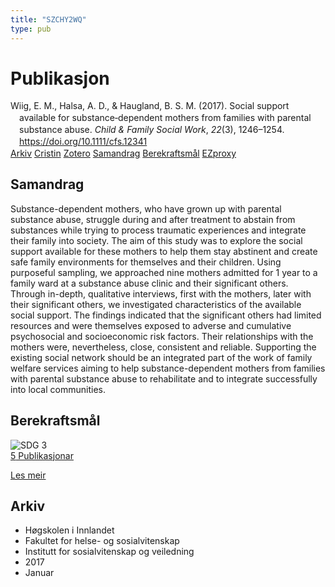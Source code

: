 ```yaml
---
title: "SZCHY2WQ"
type: pub
---
```

<h1>Publikasjon</h1>
<article id="csl-bib-container-SZCHY2WQ" class="csl-bib-container">
  <div class="csl-bib-body" style="line-height: 1.35; padding-left: 1em; text-indent:-1em;">
  <div class="csl-entry">Wiig, E. M., Halsa, A. D., &amp; Haugland, B. S. M. (2017). Social support available for substance&#x2010;dependent mothers from families with parental substance abuse. <i>Child &amp; Family Social Work</i>, <i>22</i>(3), 1246&#x2013;1254. <a href="https://doi.org/10.1111/cfs.12341">https://doi.org/10.1111/cfs.12341</a></div>
</div>
  <div class="csl-bib-buttons">
    <a href="#taxonomy-article-SZCHY2WQ" class="csl-bib-button">Arkiv</a>
    <a href="https://app.cristin.no/results/show.jsf?id=1420205" alt="Cristin URL" class="csl-bib-button">Cristin</a>
    <a href="http://zotero.org/groups/5402882/items/SZCHY2WQ" alt="Zotero URL" class="csl-bib-button">Zotero</a>
    <a href="#abstract-article-SZCHY2WQ" class="csl-bib-button">Samandrag</a>
    <a href="#sdg-article-SZCHY2WQ" class="csl-bib-button">Berekraftsmål</a>
    <a href="http://ezproxy.inn.no/login?url=https://doi.org/10.1111/cfs.12341" class="csl-bib-button">EZproxy</a>
  </div>
  <div id="csl-bib-meta-container-SZCHY2WQ"></div>
</article>
<div id="csl-bib-meta-SZCHY2WQ" class="csl-bib-meta">
  <article id="abstract-article-SZCHY2WQ" class="abstract-article">
    <h1>Samandrag</h1>
    Substance-dependent mothers, who have grown up with parental substance abuse, struggle during and after treatment to abstain from substances while trying to process traumatic experiences and integrate their family into society. The aim of this study was to explore the social support available for these mothers to help them stay abstinent and create safe family environments for themselves and their children. Using purposeful sampling, we approached nine mothers admitted for 1 year to a family ward at a substance abuse clinic and their significant others. Through in-depth, qualitative interviews, first with the mothers, later with their significant others, we investigated characteristics of the available social support. The findings indicated that the significant others had limited resources and were themselves exposed to adverse and cumulative psychosocial and socioeconomic risk factors. Their relationships with the mothers were, nevertheless, close, consistent and reliable. Supporting the existing social network should be an integrated part of the work of family welfare services aiming to help substance-dependent mothers from families with parental substance abuse to rehabilitate and to integrate successfully into local communities.
  </article>
  <article id="sdg-article-SZCHY2WQ" class="sdg-article">
    <h1>Berekraftsmål</h1>
    <div class="sdg-container"><div id="sdg3" class="sdg"> <img src="{{< params subfolder >}}images/sdg/sdg03_no.png" class="image" alt="SDG 3"> <div class="sdg-overlay"> <a href="{{< params subfolder >}}no/archive/?sdg=3#archive" class="sdg-publication-count"><span>5</span> Publikasjonar</a> <p><a href="NA" class="sdg-read-more">Les meir</a></p> </div> </div></div>
  </article>
  <article id="taxonomy-article-SZCHY2WQ" class="taxonomy-article">
    <h1>Arkiv</h1>
    <ul>
      <li>Høgskolen i Innlandet</li>
      <li>Fakultet for helse- og sosialvitenskap</li>
      <li>Institutt for sosialvitenskap og veiledning</li>
      <li>2017</li>
      <li>Januar</li>
    </ul>
  </article>
</div>

